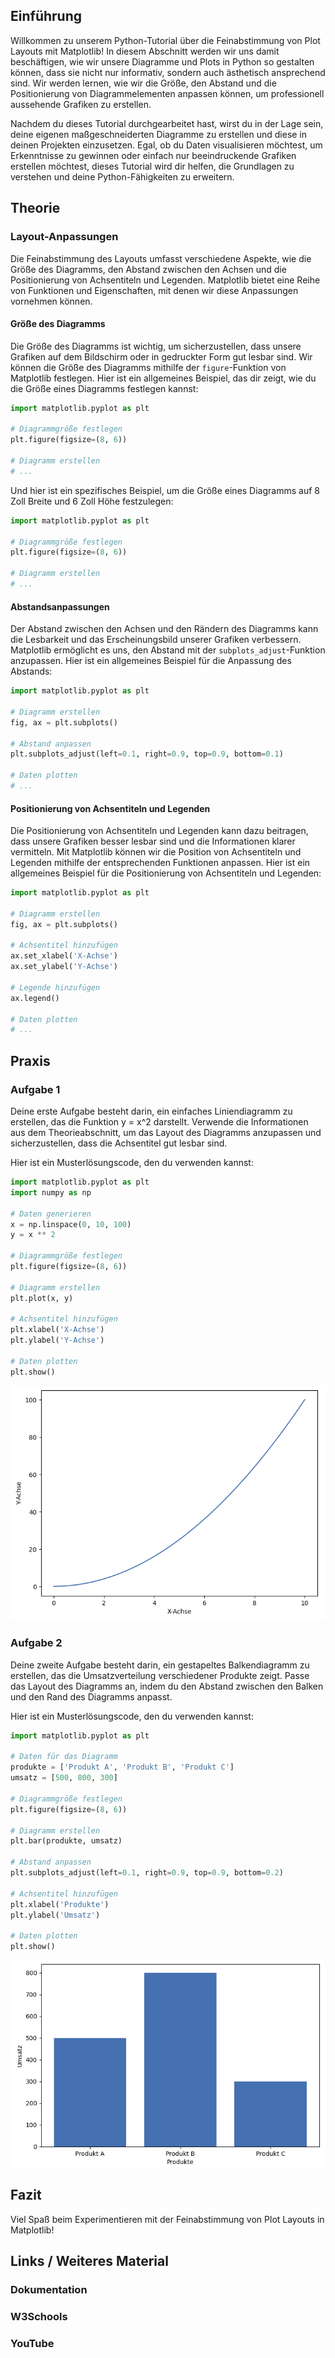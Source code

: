 ## Einführung

Willkommen zu unserem Python-Tutorial über die Feinabstimmung von Plot Layouts mit Matplotlib! In diesem Abschnitt werden wir uns damit beschäftigen, wie wir unsere Diagramme und Plots in Python so gestalten können, dass sie nicht nur informativ, sondern auch ästhetisch ansprechend sind. Wir werden lernen, wie wir die Größe, den Abstand und die Positionierung von Diagrammelementen anpassen können, um professionell aussehende Grafiken zu erstellen.

Nachdem du dieses Tutorial durchgearbeitet hast, wirst du in der Lage sein, deine eigenen maßgeschneiderten Diagramme zu erstellen und diese in deinen Projekten einzusetzen. Egal, ob du Daten visualisieren möchtest, um Erkenntnisse zu gewinnen oder einfach nur beeindruckende Grafiken erstellen möchtest, dieses Tutorial wird dir helfen, die Grundlagen zu verstehen und deine Python-Fähigkeiten zu erweitern.

## Theorie

### Layout-Anpassungen

Die Feinabstimmung des Layouts umfasst verschiedene Aspekte, wie die Größe des Diagramms, den Abstand zwischen den Achsen und die Positionierung von Achsentiteln und Legenden. Matplotlib bietet eine Reihe von Funktionen und Eigenschaften, mit denen wir diese Anpassungen vornehmen können.

#### Größe des Diagramms

Die Größe des Diagramms ist wichtig, um sicherzustellen, dass unsere Grafiken auf dem Bildschirm oder in gedruckter Form gut lesbar sind. Wir können die Größe des Diagramms mithilfe der `figure`-Funktion von Matplotlib festlegen. Hier ist ein allgemeines Beispiel, das dir zeigt, wie du die Größe eines Diagramms festlegen kannst:

```python
import matplotlib.pyplot as plt

# Diagrammgröße festlegen
plt.figure(figsize=(8, 6))

# Diagramm erstellen
# ...
```

Und hier ist ein spezifisches Beispiel, um die Größe eines Diagramms auf 8 Zoll Breite und 6 Zoll Höhe festzulegen:

```python
import matplotlib.pyplot as plt

# Diagrammgröße festlegen
plt.figure(figsize=(8, 6))

# Diagramm erstellen
# ...
```

#### Abstandsanpassungen

Der Abstand zwischen den Achsen und den Rändern des Diagramms kann die Lesbarkeit und das Erscheinungsbild unserer Grafiken verbessern. Matplotlib ermöglicht es uns, den Abstand mit der `subplots_adjust`-Funktion anzupassen. Hier ist ein allgemeines Beispiel für die Anpassung des Abstands:

```python
import matplotlib.pyplot as plt

# Diagramm erstellen
fig, ax = plt.subplots()

# Abstand anpassen
plt.subplots_adjust(left=0.1, right=0.9, top=0.9, bottom=0.1)

# Daten plotten
# ...
```

#### Positionierung von Achsentiteln und Legenden

Die Positionierung von Achsentiteln und Legenden kann dazu beitragen, dass unsere Grafiken besser lesbar sind und die Informationen klarer vermitteln. Mit Matplotlib können wir die Position von Achsentiteln und Legenden mithilfe der entsprechenden Funktionen anpassen. Hier ist ein allgemeines Beispiel für die Positionierung von Achsentiteln und Legenden:

```python
import matplotlib.pyplot as plt

# Diagramm erstellen
fig, ax = plt.subplots()

# Achsentitel hinzufügen
ax.set_xlabel('X-Achse')
ax.set_ylabel('Y-Achse')

# Legende hinzufügen
ax.legend()

# Daten plotten
# ...
```

## Praxis

### Aufgabe 1

Deine erste Aufgabe besteht darin, ein einfaches Liniendiagramm zu erstellen, das die Funktion y = x^2 darstellt. Verwende die Informationen aus dem Theorieabschnitt, um das Layout des Diagramms anzupassen und sicherzustellen, dass die Achsentitel gut lesbar sind.

Hier ist ein Musterlösungscode, den du verwenden kannst:

```python
import matplotlib.pyplot as plt
import numpy as np

# Daten generieren
x = np.linspace(0, 10, 100)
y = x ** 2

# Diagrammgröße festlegen
plt.figure(figsize=(8, 6))

# Diagramm erstellen
plt.plot(x, y)

# Achsentitel hinzufügen
plt.xlabel('X-Achse')
plt.ylabel('Y-Achse')

# Daten plotten
plt.show()
```

![](https://github.com/janehlenb/Projektarbeit-ChatGPT-Python/blob/main/Images/Darstellung/Fortgeschrittene_Plot_Techniken/Feinabstimmung_von_Plot-Layouts/ms_aufgabe1.png)

### Aufgabe 2

Deine zweite Aufgabe besteht darin, ein gestapeltes Balkendiagramm zu erstellen, das die Umsatzverteilung verschiedener Produkte zeigt. Passe das Layout des Diagramms an, indem du den Abstand zwischen den Balken und den Rand des Diagramms anpasst.

Hier ist ein Musterlösungscode, den du verwenden kannst:

```python
import matplotlib.pyplot as plt

# Daten für das Diagramm
produkte = ['Produkt A', 'Produkt B', 'Produkt C']
umsatz = [500, 800, 300]

# Diagrammgröße festlegen
plt.figure(figsize=(8, 6))

# Diagramm erstellen
plt.bar(produkte, umsatz)

# Abstand anpassen
plt.subplots_adjust(left=0.1, right=0.9, top=0.9, bottom=0.2)

# Achsentitel hinzufügen
plt.xlabel('Produkte')
plt.ylabel('Umsatz')

# Daten plotten
plt.show()
```

![](https://github.com/janehlenb/Projektarbeit-ChatGPT-Python/blob/main/Images/Darstellung/Fortgeschrittene_Plot_Techniken/Feinabstimmung_von_Plot-Layouts/ms_aufgabe2.png)

## Fazit
Viel Spaß beim Experimentieren mit der Feinabstimmung von Plot Layouts in Matplotlib!

## Links / Weiteres Material
### Dokumentation
### W3Schools
### YouTube